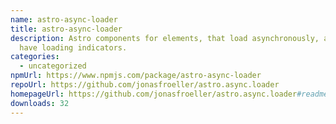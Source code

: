 ```yaml
---
name: astro-async-loader
title: astro-async-loader
description: Astro components for elements, that load asynchronously, and should
  have loading indicators.
categories:
  - uncategorized
npmUrl: https://www.npmjs.com/package/astro-async-loader
repoUrl: https://github.com/jonasfroeller/astro.async.loader
homepageUrl: https://github.com/jonasfroeller/astro.async.loader#readme
downloads: 32
---
```

